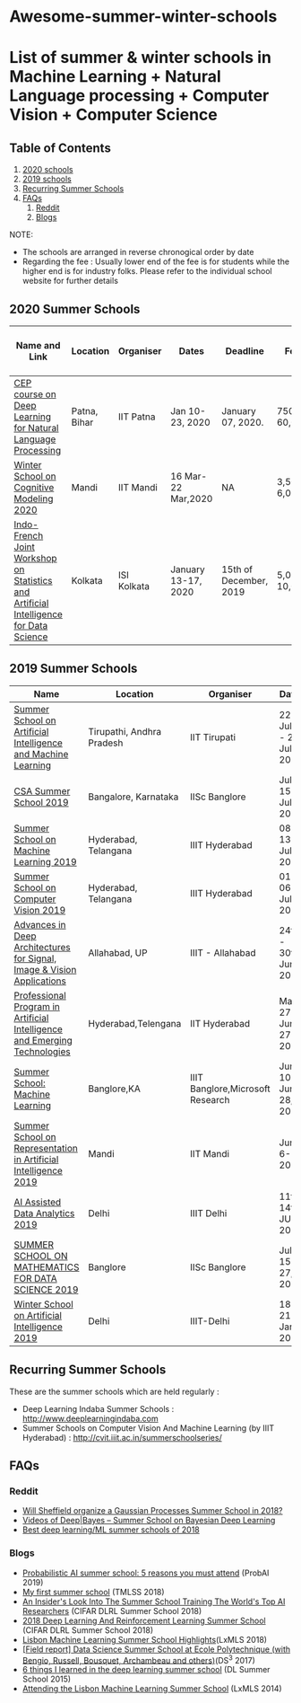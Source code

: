 # Awesome-summer-winter-schools
# List of summer & winter schools in Machine Learning + Natural Language processing + Computer Vision + Computer Science  

## Table of Contents

1. [2020 schools](#2020-summer-schools)
2. [2019 schools](#2019-summer-schools)
3. [Recurring Summer Schools](#recurring-summer-schools)
4. [FAQs](#faqs)
   1. [Reddit](#reddit)
   2. [Blogs](#blogs)

NOTE:
- The schools are arranged in reverse chronogical order by date 
- Regarding the fee : Usually lower end of the fee is for students while the higher end is for industry folks. Please refer to the individual school website for further details

## 2020 Summer Schools

Name and Link|Location|Organiser|Dates|Deadline|Fee|Aid (Travel Grants etc)
------|--|--|---|--|-|-
[CEP course on Deep Learning for Natural Language Processing](http://www.iitp.ac.in/~ai-nlp-ml/workshops.html)|Patna, Bihar|IIT Patna| Jan 10-23, 2020|January 07, 2020.|7500-60,000| NA
[Winter School on Cognitive Modeling 2020](http://www.acslab.org/winterschool/home.html)|Mandi|IIT Mandi|16 Mar-22 Mar,2020|NA|3,500-6,000|No
[Indo-French Joint Workshop on Statistics and Artificial Intelligence for Data Science](https://www.isical.ac.in/~caiml/stat-ai-data-science/)|Kolkata|ISI Kolkata|January 13-17, 2020|15th of December, 2019|5,000-10,000|No





## 2019 Summer Schools

Name|Location|Organiser|Dates|Aid
------|--|--|---|-
[Summer School on Artificial Intelligence and Machine Learning](https://iittp.ac.in/aimlworkshop/index.html)|Tirupathi, Andhra Pradesh|IIT Tirupati|22 July - 26 July 2019|NA
[CSA Summer School 2019](https://events.csa.iisc.ac.in/summer-school-2019/index.html)|Bangalore, Karnataka| IISc Banglore|July 15 - July 20|Yes
[Summer School on Machine Learning 2019](http://cvit.iiit.ac.in/mlsummerschool2019/)|Hyderabad, Telangana|IIIT Hyderabad|08 to 13 July, 2019|No
[Summer School on Computer Vision 2019](http://cvit.iiit.ac.in/mlsummerschool2019/)|Hyderabad, Telangana|IIIT Hyderabad|01 to 06 July, 2019|No
[Advances in Deep Architectures for Signal, Image & Vision Applications](https://cvbl.iiita.ac.in/adasiva2019/index.php)|Allahabad, UP|IIIT - Allahabad|24th - 30th June, 2019| No 
[ Professional Program in Artificial Intelligence and Emerging Technologies](https:ai.iith.ac.in/profprog/)|Hyderabad,Telengana|IIT Hyderabad|May 27 - June 27 , 2019|Yes
[Summer School: Machine Learning](https://www.iiitb.ac.in/blogs.php?pid=iiitb-summer-school-machine)|Banglore,KA|IIIT Banglore,Microsoft Research|June 10-June 28, 2019|NA
[Summer School on Representation in Artificial Intelligence 2019](http://www.rinai.iitmandi.ac.in/)|Mandi|IIT Mandi|June 6-13, 2019 |NA
[AI Assisted Data Analytics 2019](http://aida.iiitd.edu.in/)|Delhi|IIIT Delhi|11th-14th JULY 2019|NA
[SUMMER SCHOOL ON MATHEMATICS FOR DATA SCIENCE 2019](http://math.iisc.ac.in/~ifcam/Summer_School2019.htm)|Banglore|IISc Banglore|July 15-27, 2019|NA
[Winter School on Artificial Intelligence 2019](http://cai.iiitd.ac.in/AIwinterschool2019/)|Delhi|IIIT-Delhi|18-21 Jan 2019|No




## Recurring Summer Schools 

These are the summer schools which are held regularly :

- Deep Learning Indaba Summer Schools : http://www.deeplearningindaba.com
- Summer Schools on Computer Vision And Machine Learning (by IIIT Hyderabad) : http://cvit.iiit.ac.in/summerschoolseries/




## FAQs

### Reddit


- [Will Sheffield organize a Gaussian Processes Summer School in 2018?](https://www.reddit.com/r/MachineLearning/comments/7v8wxn/d_will_sheffield_organize_a_gaussian_processes/)
- [Videos of Deep|Bayes – Summer School on Bayesian Deep Learning](https://www.reddit.com/r/MachineLearning/comments/9dgnl3/r_videos_of_deepbayes_summer_school_on_bayesian/)
- [Best deep learning/ML summer schools of 2018](https://www.reddit.com/r/MachineLearning/comments/85s9i8/d_best_deep_learningml_summer_schools_of_2018/)

### Blogs

- [Probabilistic AI summer school: 5 reasons you must attend](https://scholarleen.com/inspiration/probabilistic-ai-summer-school-5-reasons/) (ProbAI 2019)
- [My first summer school](https://www.stratosphereips.org/blog/2018/8/1/1st-transylvanian-machine-learning-summer-school) (TMLSS 2018)
- [An Insider's Look Into The Summer School Training The World's Top AI Researchers](https://www.forbes.com/sites/williamfalcon/2018/09/03/an-insiders-look-into-the-summer-school-training-the-worlds-top-ai-researchers/#99a8e7ba05f1) (CIFAR DLRL Summer School 2018)
- [2018 Deep Learning And Reinforcement Learning Summer School](https://vectorinstitute.ai/2018/11/07/vector-institute-deep-learning-and-reinforcement-learning-2018-summer-school/) (CIFAR DLRL Summer School 2018)
- [Lisbon Machine Learning Summer School Highlights](http://blog.aylien.com/lisbon-machine-learning-summer-school-highlights/)(LxMLS 2018)
- [[Field report] Data Science Summer School at Ecole Polytechnique (with Bengio, Russell, Bousquet, Archambeau and others)](https://gmarti.gitlab.io/ml/2017/09/02/ds3-datascience-polytechnique.html)(DS<sup>3</sup> 2017)
- [6 things I learned in the deep learning summer school](http://www.marekrei.com/blog/26-things-i-learned-in-the-deep-learning-summer-school) (DL Summer School 2015)
- [Attending the Lisbon Machine Learning Summer School](http://mfcabrera.com/blog/2014/7/25/lxmls-2014blogorg.html) (LxMLS 2014) 
